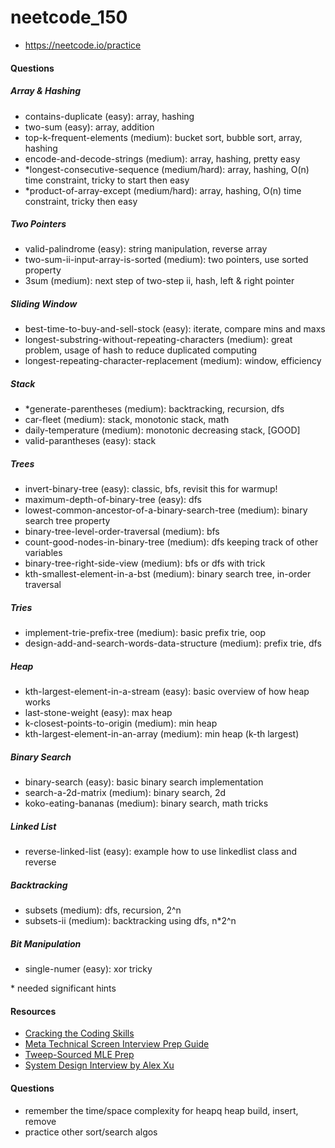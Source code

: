 # neetcode_150
* https://neetcode.io/practice

#### Questions

##### Array & Hashing
* contains-duplicate (easy): array, hashing
* two-sum (easy): array, addition
* top-k-frequent-elements (medium): bucket sort, bubble sort, array, hashing
* encode-and-decode-strings (medium): array, hashing, pretty easy
* *longest-consecutive-sequence (medium/hard): array, hashing, O(n) time constraint, tricky to start then easy
* *product-of-array-except (medium/hard): array, hashing, O(n) time constraint, tricky then easy

##### Two Pointers
* valid-palindrome (easy): string manipulation, reverse array
* two-sum-ii-input-array-is-sorted (medium): two pointers, use sorted property
* 3sum (medium): next step of two-step ii, hash, left & right pointer

##### Sliding Window
* best-time-to-buy-and-sell-stock (easy): iterate, compare mins and maxs
* longest-substring-without-repeating-characters (medium): great problem, usage of hash to reduce duplicated computing
* longest-repeating-character-replacement (medium): window, efficiency

##### Stack
* *generate-parentheses (medium): backtracking, recursion, dfs
* car-fleet (medium): stack, monotonic stack, math
* daily-temperature (medium): monotonic decreasing stack, [GOOD]
* valid-parantheses (easy): stack

##### Trees
* invert-binary-tree (easy): classic, bfs, revisit this for warmup!
* maximum-depth-of-binary-tree (easy): dfs
* lowest-common-ancestor-of-a-binary-search-tree (medium): binary search tree property
* binary-tree-level-order-traversal (medium): bfs
* count-good-nodes-in-binary-tree (medium): dfs keeping track of other variables
* binary-tree-right-side-view (medium): bfs or dfs with trick
* kth-smallest-element-in-a-bst (medium): binary search tree, in-order traversal

##### Tries
* implement-trie-prefix-tree (medium): basic prefix trie, oop
* design-add-and-search-words-data-structure (medium): prefix trie, dfs

##### Heap
* kth-largest-element-in-a-stream (easy): basic overview of how heap works
* last-stone-weight (easy): max heap
* k-closest-points-to-origin (medium): min heap
* kth-largest-element-in-an-array (medium): min heap (k-th largest)

##### Binary Search
* binary-search (easy): basic binary search implementation
* search-a-2d-matrix (medium): binary search, 2d
* koko-eating-bananas (medium): binary search, math tricks

##### Linked List
* reverse-linked-list (easy): example how to use linkedlist class and reverse

##### Backtracking
* subsets (medium): dfs, recursion, 2^n
* subsets-ii (medium): backtracking using dfs, n*2^n

##### Bit Manipulation
* single-numer (easy): xor tricky

\* needed significant hints

#### Resources
* [Cracking the Coding Skills](https://drive.google.com/file/d/0BxTvoZCNzGBoRGIyUU5jSDY4RzA/view?resourcekey=0-q2yVDnZo-m2pjgxmXMKgAA)
* [Meta Technical Screen Interview Prep Guide](https://drive.google.com/file/d/18Gn89EHYjFIhFk9vGgnb9m5EIEjZa40I/view)
* [Tweep-Sourced MLE Prep](https://docs.google.com/document/d/1IlI5vOsJbYhvxSdIb5fpwebtyo9vmmgZZBwZEqWpSZo/edit)
* [System Design Interview by Alex Xu](https://bytebytego.com/courses/system-design-interview/scale-from-zero-to-millions-of-users)

#### Questions
* remember the time/space complexity for heapq heap build, insert, remove
* practice other sort/search algos
